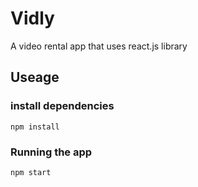 # Vidly
A video rental app that uses react.js library

## Useage

### install dependencies
```npm install```

### Running the app
```npm start```
